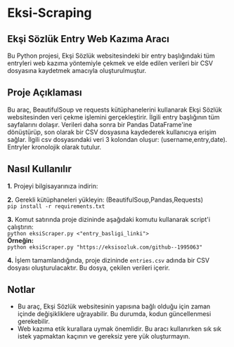 # Eksi-Scraping
## Ekşi Sözlük Entry Web Kazıma Aracı

Bu Python projesi, Ekşi Sözlük websitesindeki bir entry başlığındaki tüm entryleri web kazıma yöntemiyle çekmek ve elde edilen verileri bir CSV dosyasına kaydetmek amacıyla oluşturulmuştur.

## Proje Açıklaması

Bu araç, BeautifulSoup ve requests kütüphanelerini kullanarak Ekşi Sözlük websitesinden veri çekme işlemini gerçekleştirir. İlgili entry başlığının tüm sayfalarını dolaşır. Verileri daha sonra bir Pandas DataFrame'ine dönüştürüp, son olarak bir CSV dosyasına kaydederek kullanıcıya erişim sağlar. İlgili csv dosyasındaki veri 3 kolondan oluşur: (username,entry,date). Entryler kronolojik olarak tutulur.

## Nasıl Kullanılır

**1.** Projeyi bilgisayarınıza indirin:

**2.** Gerekli kütüphaneleri yükleyin: (BeautifulSoup,Pandas,Requests)  
``pip install -r requirements.txt``

**3.** Komut satırında proje dizininde aşağıdaki komutu kullanarak script'i çalıştırın:  
 ``python eksiScraper.py <"entry_basligi_linki">``  
**Örneğin:**  
 ``python eksiScraper.py "https://eksisozluk.com/github--1995063"``  

**4.** İşlem tamamlandığında, proje dizininde `entries.csv` adında bir CSV dosyası oluşturulacaktır. Bu dosya, çekilen verileri içerir.

## Notlar
- Bu araç, Ekşi Sözlük websitesinin yapısına bağlı olduğu için zaman içinde değişikliklere uğrayabilir. Bu durumda, kodun güncellenmesi gerekebilir.
- Web kazıma etik kurallara uymak önemlidir. Bu aracı kullanırken sık sık istek yapmaktan kaçının ve gereksiz yere yük oluşturmayın.


